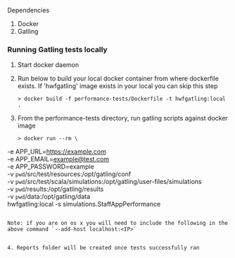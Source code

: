Dependencies
1. Docker
2. Gatling 


### Running Gatling tests locally

1. Start docker daemon 
2. Run below to build your local docker container from where dockerfile exists.  If 'hwfgatling' image exists in your local you can skip this step

    ```
    > docker build -f performance-tests/Dockerfile -t hwfgatling:local . 

    ```


3. From the performance-tests directory, run gatling scripts against docker image
   ```
   > docker run --rm \
  -e APP_URL=https://example.com \
  -e APP_EMAIL=example@test.com \
  -e APP_PASSWORD=example \
  -v `pwd`/src/test/resources:/opt/gatling/conf \
  -v `pwd`/src/test/scala/simulations:/opt/gatling/user-files/simulations \
  -v `pwd`/results:/opt/gatling/results \
  -v `pwd`/data:/opt/gatling/data \
  hwfgatling:local -s simulations.StaffAppPerformance
   ```

Note: if you are on os x you will need to include the following in the above command `--add-host localhost:<IP>`

    
4. Reports folder will be created once tests successfully ran

